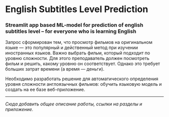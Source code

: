 # English Subtitles Level Prediction
### Streamlit app based ML-model for prediction of english subtitles level – for everyone who is learning English

Запрос сформирован тем, что просмотр фильмов на оригинальном языке — это популярный и действенный метод при изучении иностранных языков. Важно выбрать фильм, который подходит по уровню сложности. Для этого преподаватель должен посмотреть фильм и решить, какому уровню он соответствует. Однако это требует больших затрат времени (а время — деньги).

Необходимо разработать решение для автоматического определения уровня сложности англоязычных фильмов: обучить языковую модель и создать на ее базе веб-приложение.  



---
*Сюда добавить общее описание работы, ссылки на разделы и приложение.*
